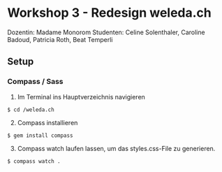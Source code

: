 # Workshop 3 - Redesign weleda.ch

Dozentin: Madame Monorom
Studenten: Celine Solenthaler, Caroline Badoud, Patricia Roth, Beat Temperli

## Setup

### Compass / Sass

1. Im Terminal ins Hauptverzeichnis navigieren

```
$ cd /weleda.ch
```

2. Compass installieren

```
$ gem install compass
```

3. Compass watch laufen lassen, um das styles.css-File zu generieren.

```
$ compass watch .
```
